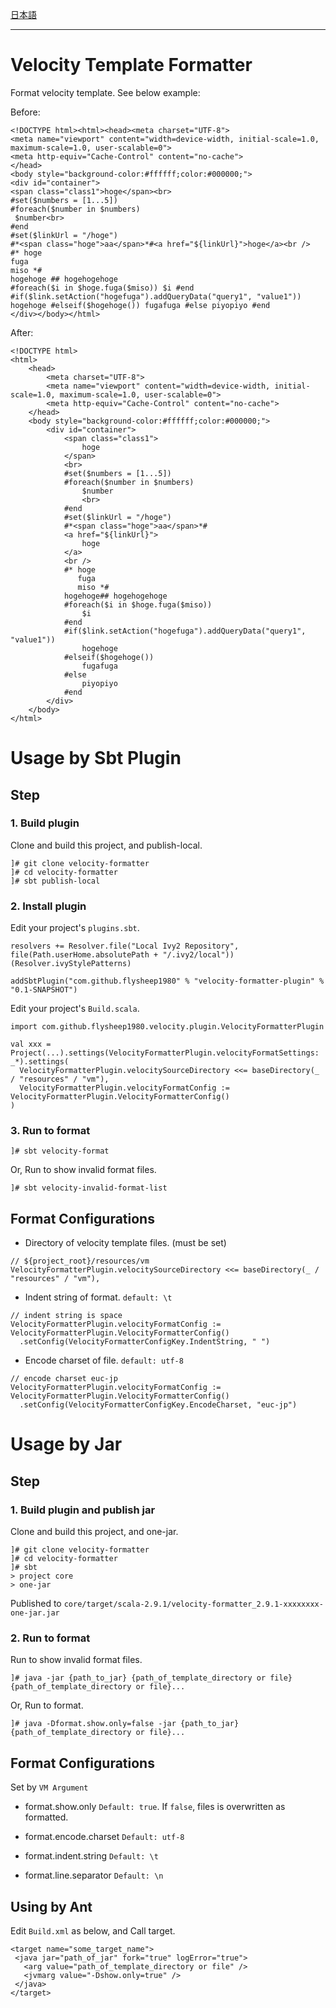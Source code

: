 [日本語](https://github.com/flysheep1980/velocity-formatter/blob/master/README.ja.md)

----

# Velocity Template Formatter

Format velocity template. See below example:

Before:
```
<!DOCTYPE html><html><head><meta charset="UTF-8">
<meta name="viewport" content="width=device-width, initial-scale=1.0, maximum-scale=1.0, user-scalable=0">
<meta http-equiv="Cache-Control" content="no-cache">
</head>
<body style="background-color:#ffffff;color:#000000;">
<div id="container">
<span class="class1">hoge</span><br>
#set($numbers = [1...5])
#foreach($number in $numbers)
 $number<br>
#end
#set($linkUrl = "/hoge")
#*<span class="hoge">aa</span>*#<a href="${linkUrl}">hoge</a><br />
#* hoge
fuga
miso *#
hogehoge ## hogehogehoge
#foreach($i in $hoge.fuga($miso)) $i #end
#if($link.setAction("hogefuga").addQueryData("query1", "value1")) hogehoge #elseif($hogehoge()) fugafuga #else piyopiyo #end
</div></body></html>
```

After:
```
<!DOCTYPE html>
<html>
	<head>
		<meta charset="UTF-8">
		<meta name="viewport" content="width=device-width, initial-scale=1.0, maximum-scale=1.0, user-scalable=0">
		<meta http-equiv="Cache-Control" content="no-cache">
	</head>
	<body style="background-color:#ffffff;color:#000000;">
		<div id="container">
			<span class="class1">
				hoge
			</span>
			<br>
			#set($numbers = [1...5])
			#foreach($number in $numbers)
				$number
				<br>
			#end
			#set($linkUrl = "/hoge")
			#*<span class="hoge">aa</span>*#
			<a href="${linkUrl}">
				hoge
			</a>
			<br />
			#* hoge
			   fuga
			   miso *#
			hogehoge## hogehogehoge
			#foreach($i in $hoge.fuga($miso))
				$i
			#end
			#if($link.setAction("hogefuga").addQueryData("query1", "value1"))
				hogehoge
			#elseif($hogehoge())
				fugafuga
			#else
				piyopiyo
			#end
		</div>
	</body>
</html>
```

# Usage by Sbt Plugin

## Step

### 1. Build plugin

Clone and build this project, and publish-local.

```
]# git clone velocity-formatter
]# cd velocity-formatter
]# sbt publish-local
```

### 2. Install plugin

Edit your project's ```plugins.sbt```.

```
resolvers += Resolver.file("Local Ivy2 Repository", file(Path.userHome.absolutePath + "/.ivy2/local"))(Resolver.ivyStylePatterns)

addSbtPlugin("com.github.flysheep1980" % "velocity-formatter-plugin" % "0.1-SNAPSHOT")
```

Edit your project's ```Build.scala```.

```
import com.github.flysheep1980.velocity.plugin.VelocityFormatterPlugin

val xxx = Project(...).settings(VelocityFormatterPlugin.velocityFormatSettings: _*).settings(
  VelocityFormatterPlugin.velocitySourceDirectory <<= baseDirectory(_ / "resources" / "vm"),
  VelocityFormatterPlugin.velocityFormatConfig := VelocityFormatterPlugin.VelocityFormatterConfig()
)
```

### 3. Run to format

```
]# sbt velocity-format
```

Or, Run to show invalid format files.

```
]# sbt velocity-invalid-format-list
```

## Format Configurations

* Directory of velocity template files. (must be set)

```
// ${project_root}/resources/vm
VelocityFormatterPlugin.velocitySourceDirectory <<= baseDirectory(_ / "resources" / "vm"),
```

* Indent string of format. ```default: \t```

```
// indent string is space
VelocityFormatterPlugin.velocityFormatConfig := VelocityFormatterPlugin.VelocityFormatterConfig()
  .setConfig(VelocityFormatterConfigKey.IndentString, " ")
```

* Encode charset of file. ```default: utf-8```

```
// encode charset euc-jp
VelocityFormatterPlugin.velocityFormatConfig := VelocityFormatterPlugin.VelocityFormatterConfig()
  .setConfig(VelocityFormatterConfigKey.EncodeCharset, "euc-jp")
```

# Usage by Jar

## Step

### 1. Build plugin and publish jar

Clone and build this project, and one-jar.

```
]# git clone velocity-formatter
]# cd velocity-formatter
]# sbt
> project core
> one-jar
```

Published to ```core/target/scala-2.9.1/velocity-formatter_2.9.1-xxxxxxxx-one-jar.jar```

### 2. Run to format

Run to show invalid format files.

```
]# java -jar {path_to_jar} {path_of_template_directory or file} {path_of_template_directory or file}...
```

Or, Run to format.

```
]# java -Dformat.show.only=false -jar {path_to_jar} {path_of_template_directory or file}...
```

## Format Configurations

Set by ```VM Argument```

* format.show.only ```Default: true```. If ```false```, files is overwritten as formatted.

* format.encode.charset ```Default: utf-8```

* format.indent.string ```Default: \t```

* format.line.separator ```Default: \n```

## Using by Ant

Edit ```Build.xml``` as below, and Call target.

```
<target name="some_target_name">
 <java jar="path_of_jar" fork="true" logError="true">
   <arg value="path_of_template_directory or file" />
   <jvmarg value="-Dshow.only=true" />
 </java>
</target>
```